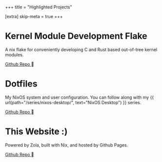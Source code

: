 +++
title = "Highlighted Projects"

[extra]
skip-meta = true
+++

# Kernel Module Development Flake

A nix flake for conveniently developing C and Rust based out-of-tree kernel modules.

[Github Repo ](https://github.com/jordanisaacs/kernel-module-flake)

# Dotfiles

My NixOS system and user configuration. You can follow along with my {{ url(path="/series/nixos-desktop/", text="NixOS Desktop") }} series.

[Github Repo ](https://github.com/jordanisaacs/dotfiles)

# This Website :)

Powered by Zola, built with Nix, and hosted by Github Pages.

[Github Repo ](https://github.com/jordanisaacs/snowytrees.dev)
